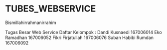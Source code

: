 # TUBES_WEBSERVICE
Bismillahirrahmanirrahim

Tugas Besar Web Service
Daftar Kelompok :
Dandi Kusnaedi      167006014
Eko Ramadhan        167006052 
Fikri Firjatullah   167006076 
Suban Habibi Rumdan 167006092

